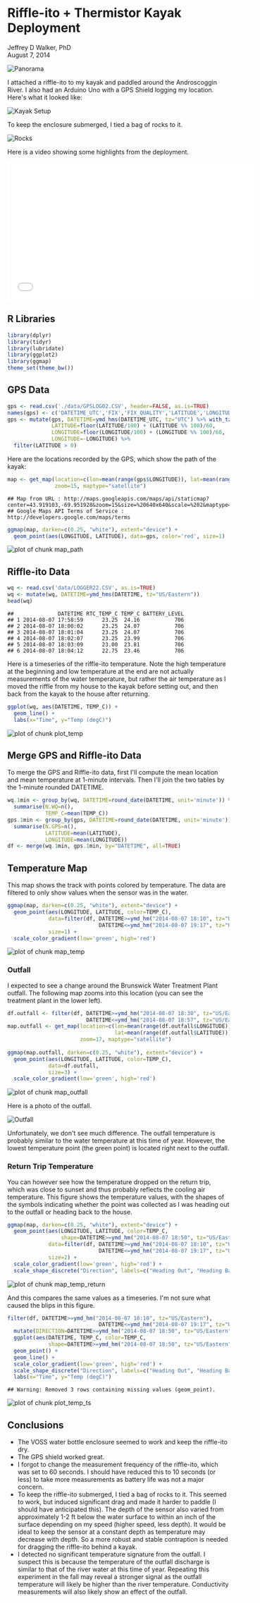 # Riffle-ito + Thermistor Kayak Deployment
Jeffrey D Walker, PhD  
August 7, 2014  

![Panorama](img/panorama.jpg)

I attached a riffle-ito to my kayak and paddled around the Androscoggin River. I also had an Arduino Uno with a GPS Shield logging my location. Here's what it looked like:


![Kayak Setup](img/kayak.jpg)

To keep the enclosure submerged, I tied a bag of rocks to it.

![Rocks](img/rocks.jpg)

Here is a video showing some highlights from the deployment.

<iframe width="560" height="315" src="//www.youtube.com/embed/t26eL-m8-zo?fs=1" frameborder="0" allowfullscreen></iframe>

## R Libraries


```r
library(dplyr)
library(tidyr)
library(lubridate)
library(ggplot2)
library(ggmap)
theme_set(theme_bw())
```

## GPS Data


```r
gps <- read.csv('./data/GPSLOG02.CSV', header=FALSE, as.is=TRUE)
names(gps) <- c('DATETIME_UTC','FIX','FIX_QUALITY','LATITUDE','LONGITUDE','SPEED','ANGLE','ALTITUDE','NUM_SATELLITES')
gps <- mutate(gps, DATETIME=ymd_hms(DATETIME_UTC, tz="UTC") %>% with_tz(tzone="US/Eastern"),
              LATITUDE=floor(LATITUDE/100) + (LATITUDE %% 100)/60,
              LONGITUDE=floor(LONGITUDE/100) + (LONGITUDE %% 100)/60,
              LONGITUDE=-LONGITUDE) %>%
  filter(LATITUDE > 0)
```

Here are the locations recorded by the GPS, which show the path of the kayak:


```r
map <- get_map(location=c(lon=mean(range(gps$LONGITUDE)), lat=mean(range(gps$LATITUDE))),
               zoom=15, maptype="satellite")
```

```
## Map from URL : http://maps.googleapis.com/maps/api/staticmap?center=43.919103,-69.951928&zoom=15&size=%20640x640&scale=%202&maptype=satellite&sensor=false
## Google Maps API Terms of Service : http://developers.google.com/maps/terms
```

```r
ggmap(map, darken=c(0.25, "white"), extent="device") +
  geom_point(aes(LONGITUDE, LATITUDE), data=gps, color='red', size=1)
```

![plot of chunk map_path](./index_files/figure-html/map_path.png) 

## Riffle-ito Data


```r
wq <- read.csv('data/LOGGER22.CSV', as.is=TRUE)
wq <- mutate(wq, DATETIME=ymd_hms(DATETIME, tz="US/Eastern"))
head(wq)
```

```
##              DATETIME RTC_TEMP_C TEMP_C BATTERY_LEVEL
## 1 2014-08-07 17:58:59      23.25  24.16           706
## 2 2014-08-07 18:00:02      23.25  24.07           706
## 3 2014-08-07 18:01:04      23.25  24.07           706
## 4 2014-08-07 18:02:07      23.25  23.99           706
## 5 2014-08-07 18:03:09      23.00  23.81           706
## 6 2014-08-07 18:04:12      22.75  23.46           706
```

Here is a timeseries of the riffle-ito temperature. Note the high temperature at the beginning and low temperature at the end are not actually measurements of the water temperature, but rather the air temperature as I moved the riffle from my house to the kayak before setting out, and then back from the kayak to the house after returning.


```r
ggplot(wq, aes(DATETIME, TEMP_C)) +
  geom_line() +
  labs(x="Time", y="Temp (degC)")
```

![plot of chunk plot_temp](./index_files/figure-html/plot_temp.png) 

## Merge GPS and Riffle-ito Data

To merge the GPS and Riffle-ito data, first I'll compute the mean location and mean temperature at 1-minute intervals. Then I'll join the two tables by the 1-minute rounded DATETIME.


```r
wq.1min <- group_by(wq, DATETIME=round_date(DATETIME, unit='minute')) %>%
  summarise(N.WQ=n(),
            TEMP_C=mean(TEMP_C))
gps.1min <- group_by(gps, DATETIME=round_date(DATETIME, unit='minute')) %>%
  summarise(N.GPS=n(),
            LATITUDE=mean(LATITUDE),
            LONGITUDE=mean(LONGITUDE))
df <- merge(wq.1min, gps.1min, by="DATETIME", all=TRUE)
```

## Temperature Map

This map shows the track with points colored by temperature. The data are filtered to only show values when the sensor was in the water.


```r
ggmap(map, darken=c(0.25, "white"), extent="device") +
  geom_point(aes(LONGITUDE, LATITUDE, color=TEMP_C), 
             data=filter(df, DATETIME>=ymd_hm("2014-08-07 18:10", tz="US/Eastern"), 
                             DATETIME<=ymd_hm("2014-08-07 19:17", tz="US/Eastern")), 
             size=1) +
  scale_color_gradient(low='green', high='red')
```

![plot of chunk map_temp](./index_files/figure-html/map_temp.png) 

### Outfall

I expected to see a change around the Brunswick Water Treatment Plant outfall. The following map zooms into this location (you can see the treatment plant in the lower left). 


```r
df.outfall <- filter(df, DATETIME>=ymd_hm("2014-08-07 18:30", tz="US/Eastern"), 
                         DATETIME<=ymd_hm("2014-08-07 18:57", tz="US/Eastern"))
map.outfall <- get_map(location=c(lon=mean(range(df.outfall$LONGITUDE)), 
                                  lat=mean(range(df.outfall$LATITUDE))),
                       zoom=17, maptype="satellite")
                      
ggmap(map.outfall, darken=c(0.25, "white"), extent="device") +
  geom_point(aes(LONGITUDE, LATITUDE, color=TEMP_C), 
             data=df.outfall, 
             size=3) +
  scale_color_gradient(low='green', high='red')
```

![plot of chunk map_outfall](./index_files/figure-html/map_outfall.png) 

Here is a photo of the outfall.

![Outfall](img/outfall.jpg)

Unfortunately, we don't see much difference. The outfall temperature is probably similar to the water temperature at this time of year. However, the lowest temperature point (the green point) is located right next to the outfall.

### Return Trip Temperature

You can however see how the temperature dropped on the return trip, which was close to sunset and thus probably reflects the cooling air temperature. This figure shows the temperature values, with the shapes of the symbols indicating whether the point was collected as I was heading out to the outfall or heading back to the house.


```r
ggmap(map, darken=c(0.25, "white"), extent="device") +
  geom_point(aes(LONGITUDE, LATITUDE, color=TEMP_C, 
                 shape=DATETIME>=ymd_hm("2014-08-07 18:50", tz="US/Eastern")), 
             data=filter(df, DATETIME>=ymd_hm("2014-08-07 18:10", tz="US/Eastern"), 
                             DATETIME<=ymd_hm("2014-08-07 19:17", tz="US/Eastern")), 
             size=2) +
  scale_color_gradient(low='green', high='red') +
  scale_shape_discrete("Direction", labels=c("Heading Out", "Heading Back"))
```

![plot of chunk map_temp_return](./index_files/figure-html/map_temp_return.png) 

And this compares the same values as a timeseries. I'm not sure what caused the blips in this figure.


```r
filter(df, DATETIME>=ymd_hm("2014-08-07 18:10", tz="US/Eastern"), 
                             DATETIME<=ymd_hm("2014-08-07 19:17", tz="US/Eastern")) %>%
  mutate(DIRECTION=DATETIME>=ymd_hm("2014-08-07 18:50", tz="US/Eastern")) %>%
  ggplot(aes(DATETIME, TEMP_C, color=TEMP_C, 
             shape=DATETIME>=ymd_hm("2014-08-07 18:50", tz="US/Eastern"))) +
  geom_point() +
  geom_line() +
  scale_color_gradient(low='green', high='red') +
  scale_shape_discrete("Direction", labels=c("Heading Out", "Heading Back")) +
  labs(x="Time", y="Temp (degC)")
```

```
## Warning: Removed 3 rows containing missing values (geom_point).
```

![plot of chunk plot_temp_ts](./index_files/figure-html/plot_temp_ts.png) 

## Conclusions

- The VOSS water bottle enclosure seemed to work and keep the riffle-ito dry.
- The GPS shield worked great.
- I forgot to change the measurement frequency of the riffle-ito, which was set to 60 seconds. I should have reduced this to 10 seconds (or less) to take more measurements as battery life was not a major concern.
- To keep the riffle-ito submerged, I tied a bag of rocks to it. This seemed to work, but induced significant drag and made it harder to paddle (I should have anticipated this). The depth of the sensor also varied from approximately 1-2 ft below the water surface to within an inch of the surface depending on my speed (higher speed, less depth). It would be ideal to keep the sensor at a constant depth as temperature may decrease with depth. So a more robust and stable contraption is needed for dragging the riffle-ito behind a kayak. 
- I detected no significant temperature signature from the outfall. I suspect this is because the temperature of the outfall discharge is similar to that of the river water at this time of year. Repeating this experiment in the fall may reveal a stronger signal as the outfall temperature will likely be higher than the river temperature. Conductivity measurements will also likely show an effect of the outfall.
